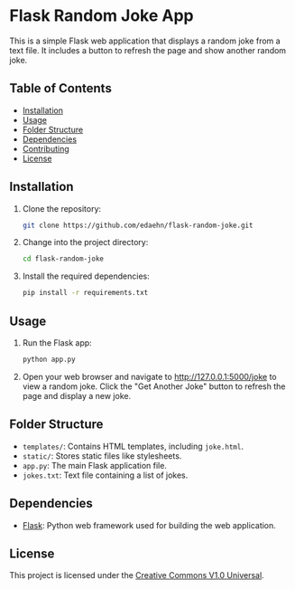 # Flask Random Joke App

This is a simple Flask web application that displays a random joke from a text file. It includes a button to refresh the page and show another random joke.

## Table of Contents

- [Installation](#installation)
- [Usage](#usage)
- [Folder Structure](#folder-structure)
- [Dependencies](#dependencies)
- [Contributing](#contributing)
- [License](#license)

## Installation

1. Clone the repository:

    ```bash
    git clone https://github.com/edaehn/flask-random-joke.git
    ```

2. Change into the project directory:

    ```bash
    cd flask-random-joke
    ```

3. Install the required dependencies:

    ```bash
    pip install -r requirements.txt
    ```

## Usage

1. Run the Flask app:

    ```bash
    python app.py
    ```

2. Open your web browser and navigate to http://127.0.0.1:5000/joke to view a random joke. Click the "Get Another Joke" button to refresh the page and display a new joke.

## Folder Structure

- `templates/`: Contains HTML templates, including `joke.html`.
- `static/`: Stores static files like stylesheets.
- `app.py`: The main Flask application file.
- `jokes.txt`: Text file containing a list of jokes.

## Dependencies

- [Flask](https://flask.palletsprojects.com/): Python web framework used for building the web application.

## License

This project is licensed under the [Creative Commons V1.0 Universal](LICENCE).
